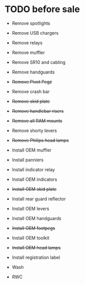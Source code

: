 # TODO before sale

* Remove spotlights

* Remove USB chargers

* Remove relays

* Remove muffler

* Remove SR10 and cabling

* Remove handguards

* ~~Remove Pivot Pegz~~

* Remove crash bar

* ~~Remove skid plate~~

* ~~Remove handlebar risers~~

* ~~Remove all RAM mounts~~

* Remove shorty levers

* ~~Remove Philips head lamps~~

* Install OEM muffler

* Install panniers

* Install indicator relay

* Install OEM indicators

* ~~Install OEM skid plate~~

* Install rear guard reflector

* Install OEM levers

* Install OEM handguards

* ~~Install OEM footpegs~~

* Install OEM toolkit

* ~~Install OEM head lamps~~

* Install registration label

* Wash

* RWC

